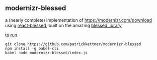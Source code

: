 ## modernizr-blessed

a (nearly complete) implementation of https://modernizr.com/download using [react-blessed](https://github.com/Yomguithereal/react-blessed), built on the amazing [blessed library](https://github.com/chjj/blessed)

to run

```
git clone https://github.com/patrickkettner/modernizr-blessed
npm install -g babel-cli
babel node modernizr-blessed/index.js
```
